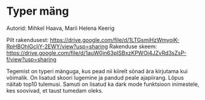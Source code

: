 # Typer mäng 

Autorid: Mihkel Haava, Marii Helena Keerig

Pilt rakendusest: https://drive.google.com/file/d/1LTGsmjHzWmyojK-RpHBOhlGcIjY-2EWY/view?usp=sharing
Rakenduse skeem: https://drive.google.com/file/d/1auW0jn63pISBxzKPWOi4JZvRd3sZsP-f/view?usp=sharing

Tegemist on typeri mänguga, kus pead nii kiirelt sõnad ära kirjutama kui võimalik. On lisatud skoori lugemine ja pandud peale ajapiirang. Lõpus näitab top10 tulemusi. Samuti on lisatud ka dark mode funktsioon inimestele, kes soovivad, et taust tumedam oleks.
